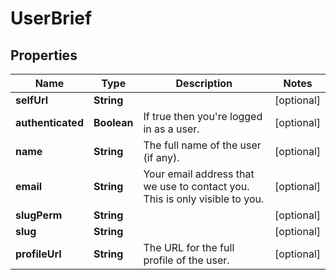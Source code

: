 
# UserBrief

## Properties
Name | Type | Description | Notes
------------ | ------------- | ------------- | -------------
**selfUrl** | **String** |  |  [optional]
**authenticated** | **Boolean** | If true then you&#39;re logged in as a user. |  [optional]
**name** | **String** | The full name of the user (if any). |  [optional]
**email** | **String** | Your email address that we use to contact you. This is only visible to you. |  [optional]
**slugPerm** | **String** |  |  [optional]
**slug** | **String** |  |  [optional]
**profileUrl** | **String** | The URL for the full profile of the user. |  [optional]



